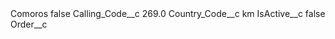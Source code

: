 <?xml version="1.0" encoding="UTF-8"?>
<CustomMetadata xmlns="http://soap.sforce.com/2006/04/metadata" xmlns:xsi="http://www.w3.org/2001/XMLSchema-instance" xmlns:xsd="http://www.w3.org/2001/XMLSchema">
    <label>Comoros</label>
    <protected>false</protected>
    <values>
        <field>Calling_Code__c</field>
        <value xsi:type="xsd:double">269.0</value>
    </values>
    <values>
        <field>Country_Code__c</field>
        <value xsi:type="xsd:string">km</value>
    </values>
    <values>
        <field>IsActive__c</field>
        <value xsi:type="xsd:boolean">false</value>
    </values>
    <values>
        <field>Order__c</field>
        <value xsi:nil="true"/>
    </values>
</CustomMetadata>
